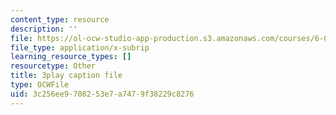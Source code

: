 ```yaml
---
content_type: resource
description: ''
file: https://ol-ocw-studio-app-production.s3.amazonaws.com/courses/6-0001-introduction-to-computer-science-and-programming-in-python-fall-2016/3c256ee9708253e7a7479f38229c8276_C_pgH5QhIZ8.vtt
file_type: application/x-subrip
learning_resource_types: []
resourcetype: Other
title: 3play caption file
type: OCWFile
uid: 3c256ee9-7082-53e7-a747-9f38229c8276
---
```

